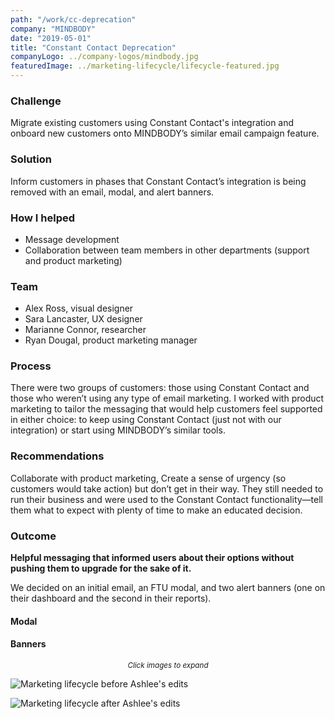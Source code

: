 ```yaml
---
path: "/work/cc-deprecation"
company: "MINDBODY"
date: "2019-05-01"
title: "Constant Contact Deprecation"
companyLogo: ../company-logos/mindbody.jpg
featuredImage: ../marketing-lifecycle/lifecycle-featured.jpg
---
```


### Challenge

Migrate existing customers using Constant Contact's integration and onboard new customers onto MINDBODY’s similar email campaign feature.

### Solution

Inform customers in phases that Constant Contact’s integration is being removed with an email, modal, and alert banners.

### How I helped

- Message development
- Collaboration between team members in other departments (support and product marketing)

### Team

- Alex Ross, visual designer
- Sara Lancaster, UX designer
- Marianne Connor, researcher
- Ryan Dougal, product marketing manager

### Process

There were two groups of customers: those using Constant Contact and those who weren’t using any type of email marketing. I worked with product marketing to tailor the messaging that would help customers feel supported in either choice: to keep using Constant Contact (just not with our integration) or start using MINDBODY’s similar tools.

### Recommendations

Collaborate with product marketing, Create a sense of urgency (so customers would take action) but don’t get in their way. They still needed to run their business and were used to the Constant Contact functionality—tell them what to expect with plenty of time to make an educated decision.

### Outcome

**Helpful messaging that informed users about their options without pushing them to upgrade for the sake of it.**

We decided on an initial email, an FTU modal, and two alert banners (one on their dashboard and the second in their reports).

#### Modal

#### Banners

<center><small><em>Click images to expand</em></small></center>

![Marketing lifecycle before Ashlee's edits](marketing-lifecycle-before.png)

![Marketing lifecycle after Ashlee's edits](marketing-lifecycle-after.png)
